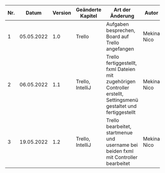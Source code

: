 | Nr. | Datum      | Version | Geänderte Kapitel | Art der  Änderung     | Autor       | Status |
|-----|------------|---------|-------------------|-----------------------|-------------|--------|
| 1   | 05.05.2022 | 1.0     | Trello            | Aufgaben besprechen, Board auf Trello angefangen | Mekina Nico | iB |
| 2   | 06.05.2022 | 1.1     | Trello, IntelliJ  | Trello fertiggestellt, fxml Dateien mit zugehörigen Controller erstellt, Settingsmenü gestaltet und fertiggestellt | Mekina Nico | iB |
| 3   | 19.05.2022 | 1.2     | Trello, IntelliJ  | Trello bearbeitet, startmenue und username bei beiden fxml mit Controller bearbeitet | Mekina Nico | iB |